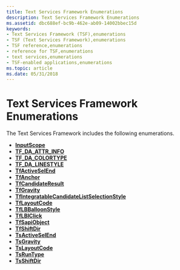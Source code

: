 ```yaml
---
title: Text Services Framework Enumerations
description: Text Services Framework Enumerations
ms.assetid: dbc688ef-bc9b-462e-ab09-14002bbec15d
keywords:
- Text Services Framework (TSF),enumerations
- TSF (Text Services Framework),enumerations
- TSF reference,enumerations
- reference for TSF,enumerations
- text services,enumerations
- TSF-enabled applications,enumerations
ms.topic: article
ms.date: 05/31/2018
---
```


# Text Services Framework Enumerations

The Text Services Framework includes the following enumerations.

-   [**InputScope**](/windows/win32/api/inputscope/ne-inputscope-inputscope)
-   [**TF\_DA\_ATTR\_INFO**](/windows/win32/api/msctf/ne-msctf-tf_da_attr_info)
-   [**TF\_DA\_COLORTYPE**](/windows/win32/api/msctf/ne-msctf-tf_da_colortype)
-   [**TF\_DA\_LINESTYLE**](/windows/win32/api/msctf/ne-msctf-tf_da_linestyle)
-   [**TfActiveSelEnd**](/windows/win32/api/msctf/ne-msctf-tfactiveselend)
-   [**TfAnchor**](/windows/win32/api/msctf/ne-msctf-tfanchor)
-   [**TfCandidateResult**](/windows/win32/api/ctffunc/ne-ctffunc-tfcandidateresult)
-   [**TfGravity**](/windows/win32/api/msctf/ne-msctf-tfgravity)
-   [**TfIntegratableCandidateListSelectionStyle**](/windows/win32/api/ctffunc/ne-ctffunc-tfintegratablecandidatelistselectionstyle)
-   [**TfLayoutCode**](/windows/win32/api/msctf/ne-msctf-tflayoutcode)
-   [**TfLBBalloonStyle**](/windows/win32/api/ctfutb/ne-ctfutb-tflbballoonstyle)
-   [**TfLBIClick**](/windows/win32/api/ctfutb/ne-ctfutb-tflbiclick)
-   [**TfSapiObject**](/windows/win32/api/ctffunc/ne-ctffunc-tfsapiobject)
-   [**TfShiftDir**](/windows/win32/api/msctf/ne-msctf-tfshiftdir)
-   [**TsActiveSelEnd**](/windows/win32/api/textstor/ne-textstor-tsactiveselend)
-   [**TsGravity**](/windows/win32/api/textstor/ne-textstor-tsgravity)
-   [**TsLayoutCode**](/windows/win32/api/textstor/ne-textstor-tslayoutcode)
-   [**TsRunType**](/windows/win32/api/textstor/ne-textstor-tsruntype)
-   [**TsShiftDir**](/windows/win32/api/textstor/ne-textstor-tsshiftdir)

 

 




